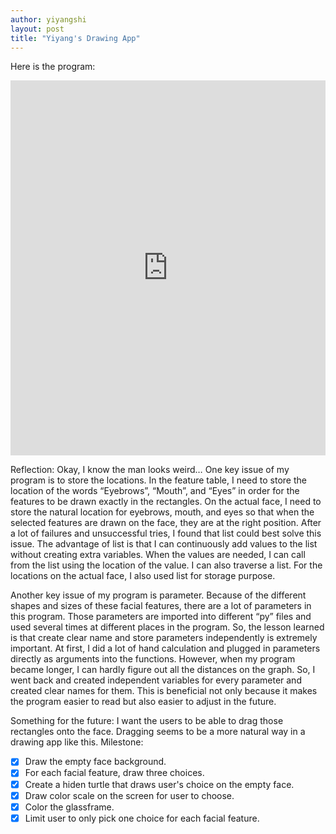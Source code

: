 ```yaml
---
author: yiyangshi
layout: post
title: "Yiyang's Drawing App"
---
```


Here is the program:
<iframe src="https://trinket.io/embed/python/615dee82e2" width="100%" height="600" frameborder="0" marginwidth="0" marginheight="0" allowfullscreen></iframe>


Reflection:
Okay, I know the man looks weird…
One key issue of my program is to store the locations. In the feature table, I need to store the location of the words “Eyebrows”, “Mouth”, and “Eyes” in order for the features to be drawn exactly in the rectangles. On the actual face, I need to store the natural location for eyebrows, mouth, and eyes so that when the selected features are drawn on the face, they are at the right position. After a lot of failures and unsuccessful tries, I found that list could best solve this issue. The advantage of list is that I can continuously add values to the list without creating extra variables. When the values are needed, I can call from the list using the location of the value. I can also traverse a list. For the locations on the actual face, I also used list for storage purpose.

Another key issue of my program is parameter. Because of the different shapes and sizes of these facial features, there are a lot of parameters in this program. Those parameters are imported into different “py” files and used several times at different places in the program. So, the lesson learned is that create clear name and store parameters independently is extremely important. At first, I did a lot of hand calculation and plugged in parameters directly as arguments into the functions. However, when my program became longer, I can hardly figure out all the distances on the graph. So, I went back and created independent variables for every parameter and created clear names for them. This is beneficial not only because it makes the program easier to read but also easier to adjust in the future. 

Something for the future:
I want the users to be able to drag those rectangles onto the face. Dragging seems to be a more natural way in a drawing app like this. 
Milestone:
-[x] Draw the empty face background.
-[x] For each facial feature, draw three choices.
-[x] Create a hiden turtle that draws user's choice on the empty face.
-[x] Draw color scale on the screen for user to choose.
-[x] Color the glassframe.
-[x] Limit user to only pick one choice for each facial feature.
